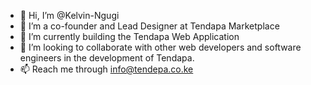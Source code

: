 - 👋 Hi, I’m @Kelvin-Ngugi
- 👀 I’m a co-founder and Lead Designer at Tendapa Marketplace
- 🌱 I’m currently building the Tendapa Web Application
- 💞️ I’m looking to collaborate with other web developers and software engineers in the development of Tendapa.
- 📫 Reach me through info@tendepa.co.ke

<!---
Kelvin-Ngugi/Kelvin-Ngugi is a ✨ special ✨ repository because its `README.md` (this file) appears on your GitHub profile.
You can click the Preview link to take a look at your changes.
--->
